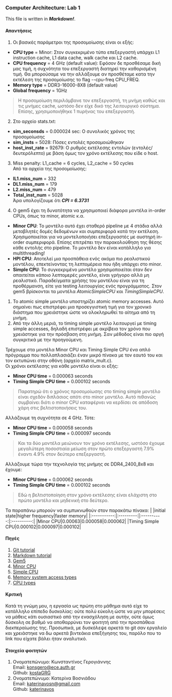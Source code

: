 ### Computer Architecture: Lab 1

This file is written in **_Markdown!_**.

#### Απαντήσεις
1) Οι βασικές παράμετροι της προσομοίωσης είναι οι εξής:
* **CPU type** = Minor: Στον συγκεκριμένο τύπο επεξεργαστή υπάρχει L1 instruction cache, L1 data cache, walk cache και L2 cache.
* **CPU frequency** = 4 GHz (default value): Εφόσον δε προσθέσαμε δική μας τιμή, η συχνότητα του επεξεργαστή διατηρεί την καθορισμένη τιμή. Θα μπορούσαμε να την αλλάξουμε αν προσθέταμε κατα την εκτέλεση της προσομοίωσης το flag --cpu-freq CPU\_FREQ.
* **Memory type** = DDR3-16000-8X8 (default value)
* **Global frequency** = 1GHz
> Η προσομοίωση περιλάμβανε τον επεξεργαστή, τη μνήμη καθώς και τις μνήμες cache, ωστόσο δεν είχε δικό της λειτουργικό σύστημα. Επίσης, χρησιμοποιήθηκε 1 πυρήνας του επεξεργαστή.

2) Στο αρχείο stats.txt:
* **sim\_seconsds** = 0.000024 sec: Ο συνολικός χρόνος της προσομοίωσης
* **sim\_insts** = 5028: Πόσες εντολές προσομοιώθηκαν
* **host\_inst\_rate** = 92679: Ο ρυθμός εκτέλεσης εντολών (εντολές/δευτερόλεπτο) με βάση όμως τον χρόνο εκτέλεσης που είδε ο host.

3) Miss penalty: L1\_cache = 6 cycles, L2\_cache = 50 cycles  
  Από τα αρχεία της προσομοίωσης:  
 * **IL1.miss\_num** = 332
 * **DL1.miss\_num** = 179
 * **L2.miss\_num** = 479
 * **Total\_inst\_num** = 5028  
Άρα υπολογίζουμε ότι **_CPI = 6.3731_**

4) Ο gem5 έχει τη δυνατότητα να χρησιμοποιεί διάφορα μοντέλα in-order CPUs, όπως τα minor, atomic κ.α.
* **Minor CPU**: Το μοντέλο αυτό έχει σταθερό pipeline με 4 στάδια αλλά μεταβλητές δομές δεδομένων και συμπεριφορά κατά την εκτέλεση. Χρησιμοποιείται για να μοντελοποιήσει επεξεργαστές με αυστηρή in-order συμπεριφορά. Επίσης επιτρέπει την παρακολούθηση της θέσης κάθε εντολής στο pipeline. Το μοντέλο δεν είναι κατάλληλο για multithreading! 
* **HPI CPU**: Αποτελεί μια προσπάθεια ενός ακόμα πιο ρεαλιστικού μοντέλου, επεκτείνοντας τη λεπτομέρεια που ήδη υπάρχει στο minor.
* **Simple CPU**: Το συγκεκριμένο μοντέλο χρησιμοποιείται όταν δεν απαιτείται κάποιο  λεπτομερές μοντέλο, είναι γρήγορο αλλά μη ρεαλιστικό. Παραδείγματα χρήσης του μοντέλου είναι για τη προθέρμανση, είτε για testing λειτουργίας ενός προγράμματος. Στον gem5 βρίσκονται τα μοντέλα _AtomicSimpleCPU_ και _TimingSimpleCPU_.  
 1. Το atomic simple μοντέλο υποστηρίζει atomic memory accesses. Αυτό σημαίνει πως επιστρέφει μια προσεγγιστική τιμή για τον χρονικό διάστημα που χρειάστηκε ώστε να ολοκληρωθεί το αίτημα από τη μνήμη.
 2. Από την άλλη μεριά, το timing simple μοντέλο λειτουργεί με timing simple accesses, δηλαδή επιστρέφει με ακρίβεια τον χρόνο που χρειάστηκε για την πρόσβαση στη μνήμη. Σαν μέθοδος είναι πιο αργή συγκριτικά με την προηγούμενη.

Τρέχουμε στα μοντέλα Minor CPU και  Timing Simple CPU ένα απλό πρόγραμμα που πολλαπλασιάζει έναν μικρό πίνακα με τον εαυτό του και τον εκτυπώνει στην οθόνη (αρχείο matrix_mult.c).  
Οι χρόνοι εκτέλεσης για κάθε μοντέλο είναι οι εξής:
* **Minor CPU time** = 0.000063 seconds
* **Timing Simple CPU time** = 0.000102 seconds
>Παρατηρώ ότι ο χρόνος προσομοίωσης στο timing simple μοντέλο είναι σχεδόν διπλάσιος απότι στο minor μοντέλο. Αυτό πιθανώς συμβαίνει διότι ο minor CPU καταφέρνει να κερδίσει σε απόδοση χάρη στις βελτιστοποιήσεις του.

Αλλάζουμε τη συχνότητα σε 4 GHz. Τότε:
* **Minor CPU time** = 0.000058 seconds
* **Timing Simple CPU time** = 0.000097 seconds
>Και τα δύο μοντέλα μειώνουν τον χρόνο εκτέλεσης, ωστόσο έχουμε μεγαλύτερη ποσοστιαία μείωση στον πρώτο επεξεργαστή 7.9% έναντι 4.9% στον δεύτερο επεξεργαστή.

Αλλάζουμε τώρα την τεχνολογία της μνήμης σε DDR4_2400_8x8 και έχουμε:
* **Minor CPU time** = 0.000062 seconds
* **Timing Simple CPU time** = 0.000102 seconds
>Εδώ η βελτιστοποίηση στον χρόνο εκτέλεσης είναι ελάχιστη στο πρώτο μοντέλο και μηδενική στο δεύτερο.

Τα παραπάνω μπορούν να συμπυκνωθούν στον παρακάτω πίνακα:
| |initial state|higher frequency|faster memory|
|:-----------:|:---------:|:----------:|:----------:|
|Minor CPU|0.00063|0.000058|0.000062|
|Timing Simple CPU|0.000102|0.000097|0.000102|

#### Πηγές
1. [Git tutorial](https://www.freecodecamp.org/news/the-essential-git-handbook-a1cf77ed11b5/)  
2. [Markdown tutorial](https://www.markdowntutorial.com/)  
3. [Gem5](https://www.gem5.org)  
4. [Minor CPU](https://www.gem5.org/documentation/general_docs/cpu_models/minor_cpu)  
5. [Simple CPU](https://www.gem5.org/documentation/general_docs/cpu_models/SimpleCPU)  
6. [Memory system access types](https://www.gem5.org/documentation/general_docs/memory_system/index.html#access-types)  
7. [CPU types](https://cirosantilli.com/linux-kernel-module-cheat/#gem5-cpu-types)  

#### Κριτική
Κατά τη γνώμη μου, η εργασία ως πρώτη στο μάθημα αυτό είχε το κατάλληλο επίπεδο δυσκολίας: ούτε πολύ εύκολη ώστε να μην μπορέσεις να μάθεις κάτι ουσιαστικό από την ενασχόληση με αυτήν, ούτε όμως δύσκολη σε βαθμό να αποθαρρύνει τον φοιτητή από την προσπάθεια διεκπεραίωσης της. Προσωπικά, με δυσκόλεψε αρκετά το git σαν εργαλείο και χρειάστηκε να δω αρκετά βιντεάκια επεξήγησης του, παρόλο που το link που είχατε βάλει ήταν αναλυτικό.

#### Στοιχεία φοιτητών
1. Ονοματεπώνυμο: Κωνσταντίνος Γερογιάννης  
   Email: konsgero@ece.auth.gr  
   Github: [kostaGRG](https://github.com/kostaGRG/)  
2. Ονοματεπώνυμο: Κατερίνα Βοσνιάδου  
   Email: katerinavosn@gmail.com  
   Github: [katerinavos](https://github.com/katerinavos)

